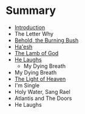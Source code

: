 # Summary

* [Introduction](README.md)
* The Letter Why
* [Behold, the Burning Bush](behold,_the_burning_bush.md)
* [Ha'esh](chapter1.md)
* [The Lamb of God](the_lamb_of_god.md)
* [He Laughs](he_laughs.md)
   * My Dying Breath
* My Dying Breath
* [The Light of Heaven](the_light_of_heaven.md)
* I'm Single
* Holy Water, Sang Rael
* Atlantis and The Doors
* He Laughs

